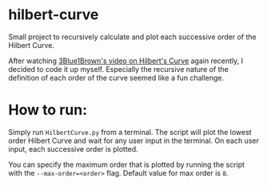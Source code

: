 # hilbert-curve
Small project to recursively calculate and plot each successive order of the Hilbert Curve.

After watching [3Blue1Brown's video on Hilbert's Curve](https://www.youtube.com/watch?v=3s7h2MHQtxc) again recently, I decided to code it up myself.
Especially the recursive nature of the definition of each order of the curve seemed like a fun challenge.

# How to run:
Simply run `HilbertCurve.py` from a terminal. The script will plot the lowest order Hilbert Curve and wait for any user input in the terminal. On each user input, each successive order is plotted.

You can specify the maximum order that is plotted by running the script with the `--max-order=<order>` flag. Default value for max order is `8`.
